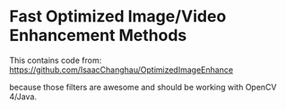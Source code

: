# Fast Optimized Image/Video Enhancement Methods

This contains code from:
https://github.com/IsaacChanghau/OptimizedImageEnhance

because those filters are awesome and should be working with OpenCV 4/Java.
